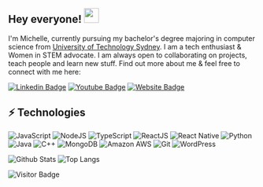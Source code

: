 ## Hey everyone! <img src="https://raw.githubusercontent.com/aemmadi/aemmadi/master/wave.gif" width="30px">

I'm Michelle, currently pursuing my bachelor's degree majoring in computer science from [University of Technology Sydney](https://www.uts.edu.au/). I am a tech enthusiast & Women in STEM advocate. I am always open to collaborating on projects, teach people and learn new stuff. Find out more about me & feel free to connect with me here:

[![Linkedin Badge](https://img.shields.io/badge/-michelletanoto-0072b1?style=flat-square&logo=Linkedin&logoColor=white&link=https://www.linkedin.com/in/michelletanoto/)](https://www.linkedin.com/in/michelletanoto/)
[![Youtube Badge](https://img.shields.io/badge/-michelletanoto-FF0000?style=flat-square&logo=youtube&logoColor=white&link=https://www.youtube.com/channel/UC7qnwX8U8_AsNO2-bJvS6Mw/featured?view_as=subscriber)](https://www.youtube.com/channel/UC7qnwX8U8_AsNO2-bJvS6Mw/featured?view_as=subscriber)
[![Website Badge](https://img.shields.io/badge/-Website-black?style=flat-square&logo=netlify&logoColor=white&link=https://michelletanoto.netlify.app/)](https://michelletanoto.netlify.app/)

## ⚡ Technologies

![JavaScript](https://img.shields.io/badge/-JavaScript-f7df1e?style=flat-square&logo=javascript)
![NodeJS](https://img.shields.io/badge/-Nodejs-black?style=flat-square&logo=Node.js)
![TypeScript](https://img.shields.io/badge/-TypeScript-007ACC?style=flat-square&logo=typescript)
![ReactJS](https://img.shields.io/badge/-React-black?style=flat-square&logo=react)
![React Native](https://img.shields.io/badge/-React%20Native-black?style=flat-square&logo=react)
![Python](https://img.shields.io/badge/-Python-f7df1e?style=flat-square&logo=Python)
![Java](https://img.shields.io/badge/-Java-f89820?style=flat-square&logo=java)
![C++](https://img.shields.io/badge/-C++-00599C?style=flat-square&logo=c)
![MongoDB](https://img.shields.io/badge/-MongoDB-black?style=flat-square&logo=mongodb)
![Amazon AWS](https://img.shields.io/badge/Amazon%20AWS-232F3E?style=flat-square&logo=amazon-aws)
![Git](https://img.shields.io/badge/-Git-black?style=flat-square&logo=git)
![WordPress](https://img.shields.io/badge/-WordPress-00599C?style=flat-square&logo=wordpress)

![Github Stats](https://github-readme-stats.vercel.app/api?username=tanoto-the-explorer&count_private=true&show_icons=true&include_all_commits=true)
![Top Langs](https://github-readme-stats.vercel.app/api/top-langs/?username=tanoto-the-explorer&layout=compact)

![Visitor Badge](https://visitor-badge.laobi.icu/badge?page_id=tanoto-the-explorer.tanoto-the-explorer)
